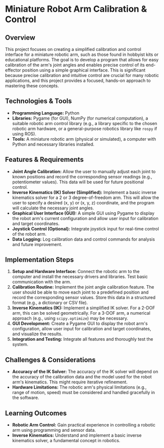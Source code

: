#  Miniature Robot Arm Calibration & Control

## Overview

This project focuses on creating a simplified calibration and control interface for a miniature robotic arm, such as those found in hobbyist kits or educational platforms.  The goal is to develop a program that allows for easy calibration of the arm's joint angles and enables precise control of its end-effector position using a simple graphical interface.  This is significant because precise calibration and intuitive control are crucial for many robotic applications, and this project provides a focused, hands-on approach to mastering these concepts.

## Technologies & Tools

- **Programming Language:** Python
- **Libraries:** Pygame (for GUI), NumPy (for numerical computation), a suitable robotic arm control library (e.g., a library specific to the chosen robotic arm hardware, or a general-purpose robotics library like `rospy` if using ROS).
- **Tools:**  A miniature robotic arm (physical or simulated), a computer with Python and necessary libraries installed.


## Features & Requirements

- **Joint Angle Calibration:**  Allow the user to manually adjust each joint to known positions and record the corresponding sensor readings (e.g., potentiometer values). This data will be used for future positional control.
- **Inverse Kinematics (IK) Solver (Simplified):** Implement a basic inverse kinematics solver for a 2 or 3 degree-of-freedom arm.  This will allow the user to specify a desired (x, y) or (x, y, z) coordinate, and the program will calculate the necessary joint angles.
- **Graphical User Interface (GUI):**  A simple GUI using Pygame to display the robot arm's current configuration and allow user input for calibration and target coordinates.
- **Joystick Control (Optional):** Integrate joystick input for real-time control of the robot arm.
- **Data Logging:** Log calibration data and control commands for analysis and future improvement.

## Implementation Steps

1. **Setup and Hardware Interface:** Connect the robotic arm to the computer and install the necessary drivers and libraries.  Test basic communication with the arm.
2. **Calibration Routine:** Implement the joint angle calibration feature.  The user should be able to move each joint to a predefined position and record the corresponding sensor values.  Store this data in a structured format (e.g., a dictionary or CSV file).
3. **Inverse Kinematics (IK):** Implement a simplified IK solver.  For a 2-DOF arm, this can be solved geometrically. For a 3-DOF arm, a numerical approach (e.g., using `scipy.optimize`) may be necessary.
4. **GUI Development:** Create a Pygame GUI to display the robot arm's configuration, allow user input for calibration and target coordinates, and visualize the results.
5. **Integration and Testing:** Integrate all features and thoroughly test the system.

## Challenges & Considerations

- **Accuracy of the IK Solver:** The accuracy of the IK solver will depend on the accuracy of the calibration data and the model used for the robot arm's kinematics.  This might require iterative refinement.
- **Hardware Limitations:**  The robotic arm's physical limitations (e.g., range of motion, speed) must be considered and handled gracefully in the software.


## Learning Outcomes

- **Robotic Arm Control:**  Gain practical experience in controlling a robotic arm using programming and sensor data.
- **Inverse Kinematics:** Understand and implement a basic inverse kinematics solver, a fundamental concept in robotics.

